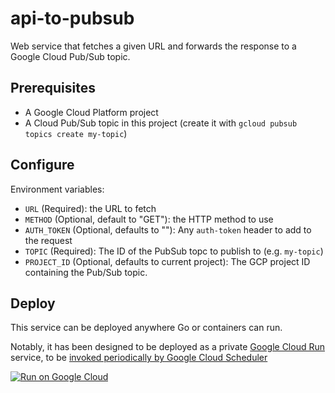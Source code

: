 # api-to-pubsub

Web service that fetches a given URL and forwards the response to a Google Cloud Pub/Sub topic.

## Prerequisites

* A Google Cloud Platform project
* A Cloud Pub/Sub topic in this project (create it with `gcloud pubsub topics create my-topic`)

## Configure

Environment variables:

- `URL` (Required): the URL to fetch
- `METHOD` (Optional, default to "GET"): the HTTP method to use
- `AUTH_TOKEN` (Optional, defaults to ""): Any `auth-token` header to add to the request
- `TOPIC` (Required): The ID of the PubSub topc to publish to (e.g. `my-topic`)
- `PROJECT_ID` (Optional, defaults to current project): The GCP project ID containing the Pub/Sub topic.

## Deploy

This service can be deployed anywhere Go or containers can run.

Notably, it has been designed to be deployed as a private [Google Cloud Run](https://cloud.run) service, to be [invoked periodically by Google Cloud Scheduler](https://cloud.google.com/run/docs/triggering/using-scheduler) 

[![Run on Google Cloud](https://deploy.cloud.run/button.svg)](https://deploy.cloud.run)
